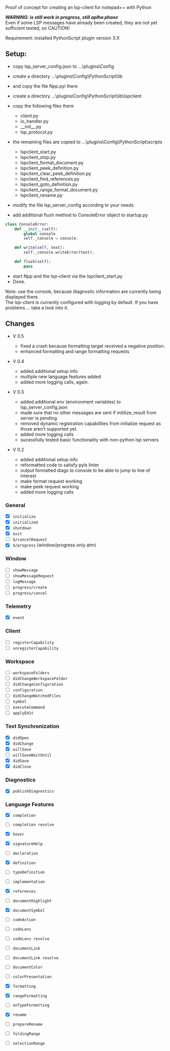 
Proof of concept for creating an lsp-client for notepad++ with Python

***WARNING: is still work in progress, still aplha phase***  
Even if some LSP messages have already been created, they are not yet sufficient tested, so CAUTION!

Requirement: installed PythonScript plugin version 3.X

## Setup:  
-   copy lsp_server_config.json to ...\plugins\Config  
-   create a directory ...\plugins\Config\PythonScript\lib  
-   and copy the file Npp.pyi there  
-   create a directory ...\plugins\Config\PythonScript\lib\lspclient  
-   copy the following files there  
	- client.py  
	- io_handler.py  
	- \_\_init\_\_.py  
	- lsp_protocol.py  
-   the remaining files are copied to ...\plugins\Config\PythonScript\scripts  
	- lspclient_start.py  
	- lspclient_stop.py
	- lspclient_format_document.py
	- lspclient_peek_definition.py
	- lspclient_clear_peek_definition.py
	- lspclient_find_references.py
	- lspclient_goto_definition.py
	- lspclient_range_format_document.py
	- lspclient_rename.py

-   modify the file lsp_server_config according to your needs  
-   add additional flush method to ConsoleError object to startup.py
~~~py
class ConsoleError:
    def __init__(self):
        global console
        self._console = console;

    def write(self, text):
        self._console.writeError(text);

    def flush(self):
        pass
~~~
  
- start Npp and the lsp-client via the lspclient_start.py  
- Done.  
	
Note: use the console, because diagnostic information are currently being displayed there.  
The lsp-client is currently configured with logging by default. If you have problems ... take a look into it.

## Changes  
-  V 0.5
    - fixed a crash because formatting target received a negative position.
    - enhanced formatting and range formatting requests

-  V 0.4
    - added additional setup info
    - multiple new language features added
    - added more logging calls, again.
    
-  V 0.3
    - added additional env (environment variables) to lsp_server_config.json
    - made sure that no other messages are sent if initilize_result from server is pending  
    - removed dynamic registration capabilities from initialize request as those aren't supported yet.  
    - added more logging calls  
    - sucessfully tested basic functionality with non-python lsp servers  
    
-  V 0.2
    - added additional setup info
    - reformatted code to satisfy pyls linter
    - output formatted diags to console to be able to jump to line of interest
    - make format request working
    - make peek request working
    - added more logging calls  
  
### General
- [x] `initialize`
- [x] `initialized`
- [x] `shutdown`
- [x] `exit`
- [ ] `$/cancelRequest`
- [x] `$/progress` (window/progress only atm)
### Window
- [ ] `showMessage`
- [ ] `showMessageRequest`
- [ ] `logMessage`
- [ ] `progress/create`
- [ ] `progress/cancel`
### Telemetry
- [x] `event`
### Client
- [ ] `registerCapability`
- [ ] `unregisterCapability`
### Workspace
- [ ] `workspaceFolders`
- [ ] `didChangeWorkspaceFolder`
- [ ] `didChangeConfiguration`
- [ ] `configuration`
- [ ] `didChangeWatchedFiles`
- [ ] `symbol`
- [ ] `executeCommand`
- [ ] `applyEdit`
### Text Synchronization
- [x] `didOpen`
- [x] `didChange`
- [x] `willSave`
- [ ] `willSaveWaitUntil`
- [x] `didSave`
- [x] `didClose`
### Diagnostics
- [x] `publishDiagnostics`
### Language Features
- [x] `completion`
- [ ] `completion resolve`
- [x] `hover`
- [x] `signatureHelp`
- [ ] `declaration`
- [x] `definition`
- [ ] `typeDefinition`
- [ ] `implementation`
- [x] `references`
- [ ] `documentHighlight`
- [x] `documentSymbol`
- [ ] `codeAction`
- [ ] `codeLens`
- [ ] `codeLens resolve`
- [ ] `documentLink`
- [ ] `documentLink resolve`
- [ ] `documentColor`
- [ ] `colorPresentation`
- [x] `formatting`
- [x] `rangeFormatting`
- [ ] `onTypeFormatting`
- [x] `rename`
- [ ] `prepareRename`
- [ ] `foldingRange`
- [ ] `selectionRange`

